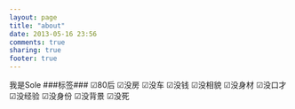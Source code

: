 ```yaml
---
layout: page
title: "about"
date: 2013-05-16 23:56
comments: true
sharing: true
footer: true
---
```

我是Sole
###标签###
☑80后 ☑没房 ☑没车 ☑没钱 ☑没相貌 ☑没身材 ☑没口才 ☑没经验 ☑没身份 ☑没背景 ☑没死
